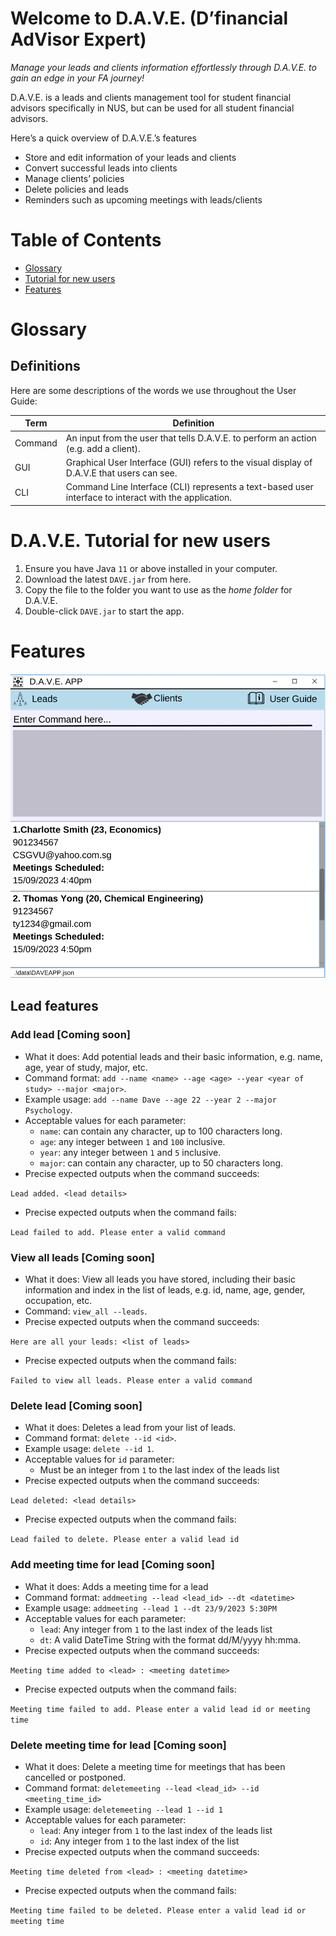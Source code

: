 # Welcome to D.A.V.E. (**D**’financial **A**d**V**isor **E**xpert)

*Manage your leads and clients information effortlessly through D.A.V.E. to gain an edge in your FA journey!*

D.A.V.E. is a leads and clients management tool for student financial advisors specifically in NUS, but can be used for all student financial advisors.

Here’s a quick overview of D.A.V.E.’s features

- Store and edit information of your leads and clients
- Convert successful leads into clients
- Manage clients’ policies
- Delete policies and leads
- Reminders such as upcoming meetings with leads/clients

# Table of Contents

- [Glossary](#Glossary)
- [Tutorial for new users](#D.A.V.E.-Tutorial-for-new-users)
- [Features](#Features)

# Glossary

## Definitions

Here are some descriptions of the words we use throughout the User Guide:

| Term | Definition |
| --- | --- |
| Command | An input from the user that tells D.A.V.E. to perform an action (e.g. add a client). |
| GUI | Graphical User Interface (GUI) refers to the visual display of D.A.V.E that users can see. |
| CLI | Command Line Interface (CLI) represents a text-based user interface to interact with the application. |

# D.A.V.E. Tutorial for new users

1. Ensure you have Java `11` or above installed in your computer.
2. Download the latest `DAVE.jar` from here.
3. Copy the file to the folder you want to use as the *home folder* for D.A.V.E.
4. Double-click `DAVE.jar` to start the app.

# Features

![Ui1](images/Ui1.png)

## Lead features

### Add lead [Coming soon]

- What it does: Add potential leads and their basic information, e.g. name, age, year of study, major, etc.
- Command format: `add --name <name> --age <age> --year <year of study> --major <major>`.
- Example usage: `add --name Dave --age 22 --year 2 --major Psychology`.
- Acceptable values for each parameter:
    - `name`: can contain any character, up to 100 characters long.
    - `age`: any integer between `1` and `100` inclusive.
    - `year`: any integer between `1` and `5` inclusive.
    - `major`: can contain any character, up to 50 characters long.
- Precise expected outputs when the command succeeds:

`Lead added. <lead details>`

- Precise expected outputs when the command fails:

`Lead failed to add. Please enter a valid command`

### View all leads [Coming soon]

- What it does: View all leads you have stored, including their basic information and index in the list of leads, e.g. id, name, age, gender, occupation, etc.
- Command: `view_all --leads`.
- Precise expected outputs when the command succeeds:

`Here are all your leads: <list of leads>`

- Precise expected outputs when the command fails:

`Failed to view all leads. Please enter a valid command`

### Delete lead [Coming soon]

- What it does: Deletes a lead from your list of leads.
- Command format: `delete --id <id>`.
- Example usage: `delete --id 1`.
- Acceptable values for `id` parameter:
    - Must be an integer from `1` to the last index of the leads list
- Precise expected outputs when the command succeeds:

`Lead deleted: <lead details>`

- Precise expected outputs when the command fails:

`Lead failed to delete. Please enter a valid lead id`

### Add meeting time for lead [Coming soon]

- What it does: Adds a meeting time for a lead
- Command format: `addmeeting --lead <lead_id> --dt <datetime>`
- Example usage: `addmeeting --lead 1 --dt 23/9/2023 5:30PM`
- Acceptable values for each parameter:
    - `lead`: Any integer from `1` to the last index of the leads list
    - `dt`: A valid DateTime String with the format dd/M/yyyy hh:mma.
- Precise expected outputs when the command succeeds:

`Meeting time added to <lead> : <meeting datetime>`

- Precise expected outputs when the command fails:

`Meeting time failed to add. Please enter a valid lead id or meeting time`

### Delete meeting time for lead [Coming soon]

- What it does: Delete a meeting time for meetings that has been cancelled or postponed.
- Command format: `deletemeeting --lead <lead_id> --id <meeting_time_id>`
- Example usage: `deletemeeting --lead 1 --id 1`
- Acceptable values for each parameter:
    - `lead`: Any integer from `1` to the last index of the leads list
    - `id`: Any integer from `1` to the last index of the list
- Precise expected outputs when the command succeeds:

`Meeting time deleted from <lead> : <meeting datetime>`

- Precise expected outputs when the command fails:

`Meeting time failed to be deleted. Please enter a valid lead id or meeting time`

